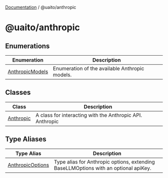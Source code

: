 [Documentation](README.md) / @uaito/anthropic

# @uaito/anthropic

## Enumerations

| Enumeration | Description |
| ------ | ------ |
| [AnthropicModels](@uaito.anthropic.Enumeration.AnthropicModels.md) | Enumeration of the available Anthropic models. |

## Classes

| Class | Description |
| ------ | ------ |
| [Anthropic](@uaito.anthropic.Class.Anthropic.md) | A class for interacting with the Anthropic API. Anthropic |

## Type Aliases

| Type Alias | Description |
| ------ | ------ |
| [AnthropicOptions](@uaito.anthropic.TypeAlias.AnthropicOptions.md) | Type alias for Anthropic options, extending BaseLLMOptions with an optional apiKey. |
